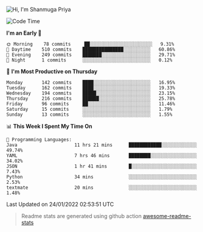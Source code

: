 ![Hi, I'm Shanmuga Priya](https://user-images.githubusercontent.com/11372997/129910864-2785432b-adea-4e52-92eb-f9290c766e28.gif)

<!--START_SECTION:waka-->
![Code Time](http://img.shields.io/badge/Code%20Time-725%20hrs%2057%20mins-blue)

**I'm an Early 🐤** 

```text
🌞 Morning    78 commits     ██░░░░░░░░░░░░░░░░░░░░░░░   9.31% 
🌆 Daytime    510 commits    ███████████████░░░░░░░░░░   60.86% 
🌃 Evening    249 commits    ███████░░░░░░░░░░░░░░░░░░   29.71% 
🌙 Night      1 commits      ░░░░░░░░░░░░░░░░░░░░░░░░░   0.12%

```
📅 **I'm Most Productive on Thursday** 

```text
Monday       142 commits    ████░░░░░░░░░░░░░░░░░░░░░   16.95% 
Tuesday      162 commits    ████░░░░░░░░░░░░░░░░░░░░░   19.33% 
Wednesday    194 commits    █████░░░░░░░░░░░░░░░░░░░░   23.15% 
Thursday     216 commits    ██████░░░░░░░░░░░░░░░░░░░   25.78% 
Friday       96 commits     ██░░░░░░░░░░░░░░░░░░░░░░░   11.46% 
Saturday     15 commits     ░░░░░░░░░░░░░░░░░░░░░░░░░   1.79% 
Sunday       13 commits     ░░░░░░░░░░░░░░░░░░░░░░░░░   1.55%

```


📊 **This Week I Spent My Time On** 

```text
💬 Programming Languages: 
Java                     11 hrs 21 mins      ████████████░░░░░░░░░░░░░   49.74% 
YAML                     7 hrs 46 mins       ████████░░░░░░░░░░░░░░░░░   34.02% 
JSON                     1 hr 41 mins        █░░░░░░░░░░░░░░░░░░░░░░░░   7.43% 
Python                   34 mins             ░░░░░░░░░░░░░░░░░░░░░░░░░   2.53% 
textmate                 20 mins             ░░░░░░░░░░░░░░░░░░░░░░░░░   1.48%

```


 Last Updated on 24/01/2022 02:53:51 UTC
<!--END_SECTION:waka-->
> Readme stats are generated using github action [awesome-readme-stats](https://github.com/anmol098/waka-readme-stats)
<!--
**Shanmugapriya03/Shanmugapriya03** is a ✨ _special_ ✨ repository because its `README.md` (this file) appears on your GitHub profile.

Here are some ideas to get you started:

- 🔭 I’m currently working on ...
- 🌱 I’m currently learning ...
- 👯 I’m looking to collaborate on ...
- 🤔 I’m looking for help with ...
- 💬 Ask me about ...
- 📫 How to reach me: ...
- 😄 Pronouns: ...
- ⚡ Fun fact: ...
-->
